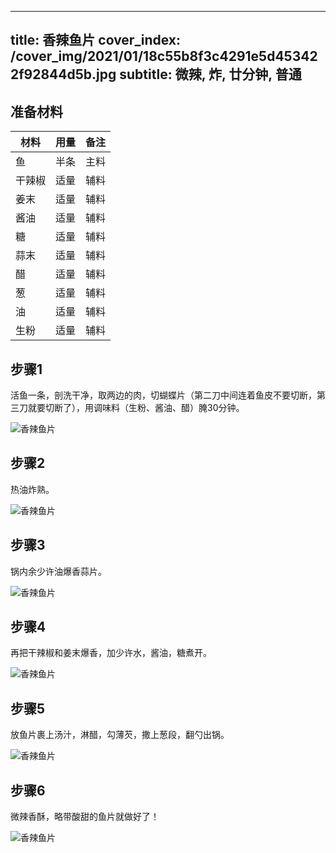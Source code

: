 
---
title: 香辣鱼片
cover_index: /cover_img/2021/01/18c55b8f3c4291e5d453422f92844d5b.jpg
subtitle: 微辣, 炸, 廿分钟, 普通
---

## 准备材料

| 材料     | 用量 | 备注|
| ------- | ----- | --- |
| 鱼 | 半条| 主料 |
| 干辣椒 | 适量| 辅料 |
| 姜末 | 适量| 辅料 |
| 酱油 | 适量| 辅料 |
| 糖 | 适量| 辅料 |
| 蒜末 | 适量| 辅料 |
| 醋 | 适量| 辅料 |
| 葱 | 适量| 辅料 |
| 油 | 适量| 辅料 |
| 生粉 | 适量| 辅料 |

## 步骤1

活鱼一条，剖洗干净，取两边的肉，切蝴蝶片（第二刀中间连着鱼皮不要切断，第三刀就要切断了），用调味料（生粉、酱油、醋）腌30分钟。

![香辣鱼片](https://i8.meishichina.com/attachment/recipe/201010/201010190040118.jpg?x-oss-process=style/p320) 

## 步骤2

热油炸熟。

![香辣鱼片](https://i8.meishichina.com/attachment/recipe/201010/201010190044169.jpg?x-oss-process=style/p320) 

## 步骤3

锅内余少许油爆香蒜片。

![香辣鱼片](https://i8.meishichina.com/attachment/recipe/201010/201010190044504.jpg?x-oss-process=style/p320) 

## 步骤4

再把干辣椒和姜末爆香，加少许水，酱油，糖煮开。

![香辣鱼片](https://i8.meishichina.com/attachment/recipe/201010/201010190045193.jpg?x-oss-process=style/p320) 

## 步骤5

放鱼片裹上汤汁，淋醋，勾薄芡，撒上葱段，翻勺出锅。

![香辣鱼片](https://i8.meishichina.com/attachment/recipe/201010/201010190045494.jpg?x-oss-process=style/p320) 

## 步骤6

微辣香酥，略带酸甜的鱼片就做好了！

![香辣鱼片](https://i8.meishichina.com/attachment/recipe/201010/201010190046166.jpg?x-oss-process=style/p320) 

